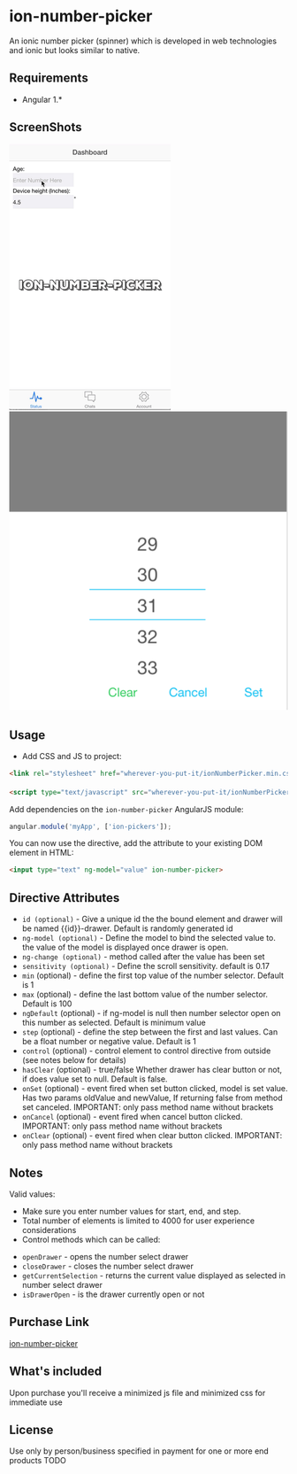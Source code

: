 # ion-number-picker

An ionic number picker (spinner) which is developed in web technologies and ionic but looks similar to native.

## Requirements

- Angular 1.*

## ScreenShots
![alt tag](/screenshots/screenshot1.gif)
![alt tag](/screenshots/screenshot3.png)

## Usage

- Add CSS and JS to project:

```html
<link rel="stylesheet" href="wherever-you-put-it/ionNumberPicker.min.css">

<script type="text/javascript" src="wherever-you-put-it/ionNumberPicker.min.js"></script>
```

Add dependencies on the `ion-number-picker` AngularJS module:

```javascript
angular.module('myApp', ['ion-pickers']);
```

You can now use the directive, add the attribute to your existing DOM element in HTML:
```html
<input type="text" ng-model="value" ion-number-picker>
```

## Directive Attributes

- `id (optional)` - Give a unique id the the bound element and drawer will be named {{id}}-drawer. Default is randomly generated id
- `ng-model (optional)` - Define the model to bind the selected value to. the value of the model is displayed once drawer is open.
- `ng-change (optional)` - method called after the value has been set
- `sensitivity (optional)` - Define the scroll sensitivity. default is 0.17
- `min` (optional) - define the first top value of the number selector. Default is 1
- `max` (optional) - define the last bottom value of the number selector. Default is 100
- `ngDefault` (optional) - if ng-model is null then number selector open on this number as selected. Default is minimum value
- `step` (optional) - define the step between the first and last values. Can be a float number or negative value. Default is 1
- `control` (optional) - control element to control directive from outside (see notes below for details)
- `hasClear` (optional) - true/false Whether drawer has clear button or not, if does value set to null. Default is false.
- `onSet` (optional) - event fired when set button clicked, model is set value. Has two params oldValue and newValue, If returning false from method set canceled. IMPORTANT: only pass method name without brackets
- `onCancel` (optional) - event fired when cancel button clicked. IMPORTANT: only pass method name without brackets
- `onClear` (optional) - event fired when clear button clicked. IMPORTANT: only pass method name without brackets


## Notes

Valid values:
- Make sure you enter number values for start, end, and step.
- Total number of elements is limited to 4000 for user experience considerations
- Control methods which can be called:
 * `openDrawer` - opens the number select drawer
 * `closeDrawer` - closes the number select drawer
 * `getCurrentSelection` - returns the current value displayed as selected in number select drawer
 * `isDrawerOpen` - is the drawer currently open or not

## Purchase Link
[ion-number-picker](https://gumroad.com/l/uEFnYz)

## What's included
Upon purchase you'll receive a minimized js file and minimized css for immediate use

## License
Use only by person/business specified in payment for one or more end products
TODO
